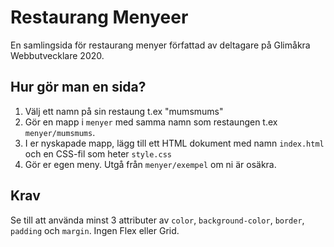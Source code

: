 # Restaurang Menyeer

En samlingsida för restaurang menyer författad av deltagare på Glimåkra Webbutvecklare 2020.

## Hur gör man en sida?

1.  Välj ett namn på sin restaung t.ex "mumsmums"
2.  Gör en mapp i `menyer` med samma namn som restaungen t.ex `menyer/mumsmums`.
3.  I er nyskapade mapp, lägg till ett HTML dokument med namn `index.html` och en CSS-fil som heter `style.css`
4.  Gör er egen meny. Utgå från `menyer/exempel` om ni är osäkra.

## Krav

Se till att använda minst 3 attributer av `color`, `background-color`, `border`, `padding` och `margin`. Ingen Flex eller Grid.
